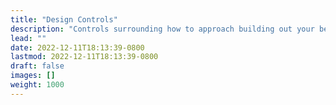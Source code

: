 ```yaml
---
title: "Design Controls"
description: "Controls surrounding how to approach building out your best practices throughout the organization."
lead: ""
date: 2022-12-11T18:13:39-0800
lastmod: 2022-12-11T18:13:39-0800
draft: false
images: []
weight: 1000
---
```

